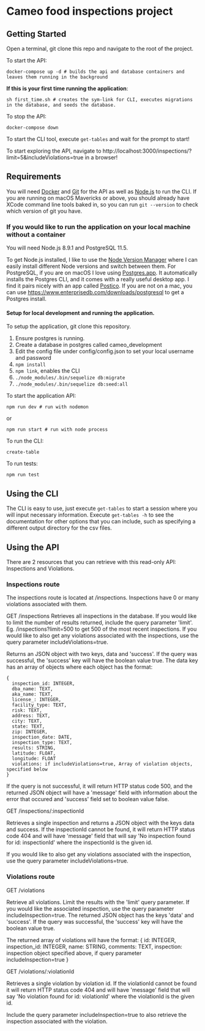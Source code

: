 # Cameo food inspections project

## Getting Started

Open a terminal, git clone this repo and navigate to the root of the project.

To start the API:
```
docker-compose up -d # builds the api and database containers and leaves them running in the background
```

**If this is your first time running the application**:
```
sh first_time.sh # creates the sym-link for CLI, executes migrations in the database, and seeds the database.
```

To stop the API:
```
docker-compose down
```

To start the CLI tool, execute `get-tables` and wait for the prompt to start!

To start exploring the API, navigate to http://localhost:3000/inspections/?limit=5&includeViolations=true in a browser!

## Requirements

You will need [Docker](https://www.docker.com/products/docker-desktop) and [Git](https://git-scm.com/book/en/v2/Getting-Started-Installing-Git) for the API as well as [Node.js](https://github.com/nvm-sh/nvm) to run the CLI. If you are running on macOS Mavericks or above, you should already have XCode command line tools baked in, so you can run `git --version` to check which version of git you have.

### If you would like to run the application on your local machine without a container
You will need Node.js 8.9.1 and PostgreSQL 11.5. 

To get Node.js installed, I like to use the [Node Version Manager](https://github.com/nvm-sh/nvm) where I can easily install different Node versions and switch between them. For PostgreSQL, if you are on macOS I love using [Postgres.app](https://postgresapp.com/). It automatically installs the Postgres CLI, and it comes with a really useful desktop app. I find it pairs nicely with an app called [Postico](https://eggerapps.at/postico/). If you are not on a mac, you can use https://www.enterprisedb.com/downloads/postgresql to get a Postgres install.

#### Setup for local development and running the application.

To setup the application, git clone this repository.
1. Ensure postgres is running.
2. Create a database in postgres called cameo_development
3. Edit the config file under config/config.json to set your local username and password
4. `npm install`
5. `npm link`, enables the CLI
6. `./node_modules/.bin/sequelize db:migrate`
7. `./node_modules/.bin/sequelize db:seed:all`

To start the application API:
```
npm run dev # run with nodemon
```
or
```
npm run start # run with node process
```

To run the CLI:
```
create-table
```

To run tests:
```
npm run test
```

## Using the CLI

The CLI is easy to use, just execute `get-tables` to start a session where you will input necessary information. Execute `get-tables -h` to see the documentation for other options that you can include, such as specifying a different output directory for the csv files.

## Using the API

There are 2 resources that you can retrieve with this read-only API: Inspections and Violations.

### Inspections route
The inspections route is located at /inspections. Inspections have 0 or many violations associated with them.

GET /inspections
Retrieves all inspections in the database. If you would like to limit the number of results returned, include the query parameter 'limit'. Eg. /inspections?limit=500 to get 500 of the most recent inspections. If you would like to also get any violations associated with the inspections, use the query parameter includeViolations=true.

Returns an JSON object with two keys, data and 'success'. If the query was successful, the 'success' key will have the boolean value true. The data key has an array of objects where each object has the format:
```
{
  inspection_id: INTEGER,
  dba_name: TEXT,
  aka_name: TEXT,
  license_: INTEGER,
  facility_type: TEXT,
  risk: TEXT,
  address: TEXT,
  city: TEXT,
  state: TEXT,
  zip: INTEGER,
  inspection_date: DATE,
  inspection_type: TEXT,
  results: STRING,
  latitude: FLOAT,
  longitude: FLOAT
  violations: if includeViolations=true, Array of violation objects, specified below
}
```

If the query is not successful, it will return HTTP status code 500, and the returned JSON object will have a 'message' field with information about the error that occured and 'success' field set to boolean value false.

GET /inspections/:inspectionId

Retrieves a single inspection and returns a JSON object with the keys data and success. If the inspectionId cannot be found, it will return HTTP status code 404 and will have 'message' field that will say 'No inspection found for id: inspectionId' where the inspectionId is the given id.

If you would like to also get any violations associated with the inspection, use the query parameter includeViolations=true.

### Violations route

GET /violations

Retrieve all violations. Limit the results with the 'limit' query parameter. If you would like the associated inspection, use the query parameter includeInspection=true. The returned JSON object has the keys 'data' and 'success'. If the query was successful, the 'success' key will have the boolean value true.

The returned array of violations will have the format:
{
  id: INTEGER,
  inspection_id: INTEGER,
  name: STRING,
  comments: TEXT,
  inspection: inspection object specified above, if query parameter includeInspection=true
}


GET /violations/:violationId

Retrieves a single violation by violation id. If the violationId cannot be found it will return HTTP status code 404 and will have 'message' field that will say 'No violation found for id: violationId' where the violationId is the given id.

Include the query parameter includeInspection=true to also retrieve the inspection associated with the violation.

